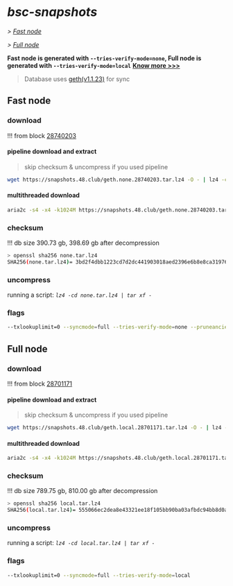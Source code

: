 # *bsc-snapshots*


*\> [Fast node](#fast-node)*

*\> [Full node](#full-node)*

**Fast node is generated with `--tries-verify-mode=none`, Full node is generated with `--tries-verify-mode=local`**
**[Know more >>>](https://github.com/bnb-chain/bsc/pull/926)**

> Database uses [geth(v1.1.23)](https://github.com/bnb-chain/bsc/releases/tag/v1.1.23) for sync


## Fast node

### download

<!-- begin_none -->

!!! from block [28740203](https://bscscan.com/block/28740203)

#### pipeline download and extract
> skip checksum & uncompress if you used pipeline
```bash
wget https://snapshots.48.club/geth.none.28740203.tar.lz4 -O - | lz4 -cd | tar xf -
```

#### multithreaded download

```bash
aria2c -s4 -x4 -k1024M https://snapshots.48.club/geth.none.28740203.tar.lz4 -o none.tar.lz4
```


### checksum

!!! db size 390.73 gb, 398.69 gb after decompression
```bash
> openssl sha256 none.tar.lz4
SHA256(none.tar.lz4)= 3bd2f4dbb1223cd7d2dc441903018aed2396e6b8e8ca31976258d021e49db23d
```

<!-- end_none -->

### uncompress


running a script: _`lz4 -cd none.tar.lz4 | tar xf -`_


### flags


```bash
--txlookuplimit=0 --syncmode=full --tries-verify-mode=none --pruneancient=true --diffblock=5000
```


## Full node


### download

<!-- begin_local -->

!!! from block [28701171](https://bscscan.com/block/28701171)

#### pipeline download and extract
> skip checksum & uncompress if you used pipeline
```bash
wget https://snapshots.48.club/geth.local.28701171.tar.lz4 -O - | lz4 -cd | tar xf -
```

#### multithreaded download

```bash
aria2c -s4 -x4 -k1024M https://snapshots.48.club/geth.local.28701171.tar.lz4 -o local.tar.lz4
```


### checksum

!!! db size 789.75 gb, 810.00 gb after decompression
```bash
> openssl sha256 local.tar.lz4
SHA256(local.tar.lz4)= 555066ec2dea8e43321ee18f105bb90ba03afbdc94bb8d0a1270a461f3e2727c
```

<!-- end_local -->


### uncompress


running a script: _`lz4 -cd local.tar.lz4 | tar xf -`_


### flags


```bash
--txlookuplimit=0 --syncmode=full --tries-verify-mode=local
```
